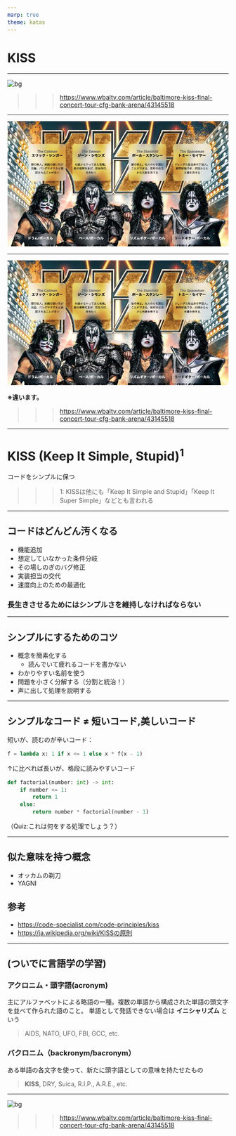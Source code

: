 ```yaml
---
marp: true
theme: katas
---
```

<!-- 
size: 16:9
paginate: true
-->
<!-- header: 勉強会#-->

# KISS

<!-- 皆さんKISSは知っていますよね？もちろん私も知っています。皆さんもKISSの思い出を胸に今日は臨んでくれていると思います。 -->
<!-- せっかくなので私のKISSの思い出を少し話しますね。恥ずかしいですが、聞き苦しい部分もあるかもですがすみません。 -->
<!-- はじめてKISSと出会ったのは中学時代でした。確かお店を歩いていたときに気になり聞いてみたのがとっかかりだったと思います。
それはもう電撃が走ったような衝撃でした。ビジュアルはすごいのに美しい声で歌っていて、荒々しいパフォーマンスをしながらも
完成された音楽性。日本の様々なバンドが影響を受けたのも頷けるというものです。

・・・そうです、このKISSです
-->

---

![bg](https://kubrick.htvapps.com/htv-prod-media.s3.amazonaws.com/images/kiss-end-of-the-road-world-tour-admat-1-1677694412.jpeg?crop=1.00xw:0.456xh;0,0.0185xh&resize=900:*)

>>> https://www.wbaltv.com/article/baltimore-kiss-final-concert-tour-cfg-bank-arena/43145518

<!-- 1973年に結成され、今もなお活動を続けている伝説的なハードロックバンド。KISSです -->

---

![bg contain](assets/03-KISS_detail.jpg)

<!--
* デビューアルバムは「地獄からの死者」。他にも「地獄の接吻」「地獄の軍団」「地獄のロックファイアー」
* ハードロック＆ヘヴィメタル
* ジーン・シモンズの衣装の重さは18KG
* マリリン・マンソン、スリップノットに影響を与えた。日本だと聖飢魔II, X JapanのYOSHIKIも
* ライブではジーン・シモンズが空を飛んだり火を吹いたり血反吐を吐く
* 松山ケンイチ主演の映画「デトロイト・メタル・シティ」(原作は若杉 公徳(きみのり)作)もデトロイト・ロック・シティから。「映画館スタッフが選ぶ、2008年に最もスクリーンで輝いた映画」では第57位
-->

---

![bg opacity:0.2](assets/03-KISS_detail.jpg)

**※違います。**

>>> https://www.wbaltv.com/article/baltimore-kiss-final-concert-tour-cfg-bank-arena/43145518

---

# KISS (Keep It Simple, Stupid)$^1$

コードをシンプルに保つ

>>> 1: KISSは他にも「Keep It Simple and Stupid」「Keep It Super Simple」などとも言われる

---

## コードはどんどん汚くなる

* 機能追加
* 想定していなかった条件分岐
* その場しのぎのバグ修正
* 実装担当の交代
* 速度向上のための最適化

### 長生きさせるためにはシンプルさを維持しなければならない

---

## シンプルにするためのコツ

* 概念を簡素化する
  * 読んでいて疲れるコードを書かない
* わかりやすい名前を使う
* 問題を小さく分解する（分割と統治！）
* 声に出して処理を説明する

<!-- ラバーダッキング -->

---

## シンプルなコード ≠ 短いコード,美しいコード

短いが、読むのが辛いコード：
```python
f = lambda x: 1 if x <= 1 else x * f(x - 1)
```

↑に比べれば長いが、格段に読みやすいコード
```python
def factorial(number: int) -> int:
    if number <= 1:
        return 1
    else:
        return number * factorial(number - 1)
```

（Quiz:これは何をする処理でしょう？）

---

## 似た意味を持つ概念

* オッカムの剃刀
* YAGNI

<!-- オッカムの剃刀:「ある事実Pを同様に説明できるのであれば仮説の数（または措定される実体の数）は少ないほうが良い」簡単に言うと「説明するために必要以上に多くの仮定を用いるべきではない」や「説明する理論・法則は比較的に単純な方がよい」。オッカムのウィリアムという14世紀の神学者であり哲学者がよく言っていた言葉。カミソリで削ぎ落とそう -->
<!-- You Ain't Gonna Need It. 機能は実際に必要となるまでは追加しないのがよいとする、エクストリーム・プログラミングにおける原則 -->

## 参考

* https://code-specialist.com/code-principles/kiss
* https://ja.wikipedia.org/wiki/KISSの原則

<!--Q:今あるコードがすでに汚いときはどうしたら良い？ A:ボーイスカウトルールを適用してみる-->
<!--Q:シンプルにするための具体的なコーディングガイドとか何かない？ A:個人的には
* Google C++スタイルガイド: https://ttsuki.github.io/styleguide/cppguide.ja.html
* Swift APIデザインガイド: https://www.swift.org/documentation/api-design-guidelines/
* 読みやすいコードのガイドライン: https://www.amazon.co.jp/dp/B0BGX2VGYR / https://amzn.to/3TIqF6X
-->

---

## (ついでに言語学の学習)

<!-- エンジニア界隈に多い -->

### アクロニム・頭字語(acronym)
主にアルファベットによる略語の一種。複数の単語から構成された単語の頭文字を並べて作られた語のこと。
単語として発話できない場合は **イニシャリズム** という

> AIDS, NATO, UFO, FBI, GCC, etc.

### バクロニム（backronym/bacronym）
ある単語の各文字を使って、新たに頭字語としての意味を持たせたもの

> **KISS**, DRY, Suica, R.I.P., A.R.E., etc.

<!--
AIDS: 後天性免疫不全症候群、Acquired immune deficiency syndrome
UFO: 未確認飛行物体、unidentified flying object
FBI: 連邦捜査局、Federal Bureau of Investigation
GCC: GNU Compiler Collection
-->
<!--
SOS: Save Our Ship(Souls)
Suica: Super Urban Intelligent Card / スイスイ行けるICカード
ARE: アレ。Aim, Respect, Empower
R.I.P.: Rest In Peace。本来はラテン語で「安らかに眠れ」を意味する「requiescat in pace(レクウィエスカト・イン・パーチェ)」
-->

---

![bg](https://kubrick.htvapps.com/htv-prod-media.s3.amazonaws.com/images/kiss-end-of-the-road-world-tour-admat-1-1677694412.jpeg?crop=1.00xw:0.456xh;0,0.0185xh&resize=900:*)

>>> https://www.wbaltv.com/article/baltimore-kiss-final-concert-tour-cfg-bank-arena/43145518